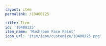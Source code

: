 ```yaml
---
layout: item
permalink: /10400125

title: Item
id: '10400125'
item_name: 'Mushroom Face Paint'
icon_url: 'item/icon/customize/10400125.png'
---
```

